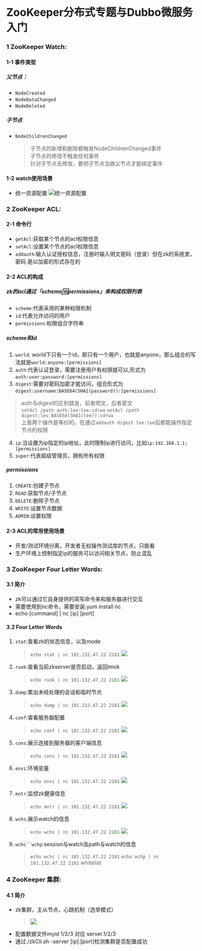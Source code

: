 # ZooKeeper分布式专题与Dubbo微服务入门

### 1 ZooKeeper Watch:
#### 1-1 事件类型
##### 父节点：
- `NodeCreated`
- `NodeDataChanged`
- `NodeDeleted`
##### 子节点
- `NodeChildrenChanged`
  > 子节点的新增和删除都触发NodeChildrenChanged事件<br>
  > 子节点的修改不触发任何事件<br>
  > 针对子节点去修改，要把子节点当做父节点才能绑定事件
#### 1-2 watch使用场景

- 统一资源配置
![统一资源配置](https://github.com/WangPingChun/imooc-learn/blob/master/zookeeper/note/images/watch-统一资源配置.png?raw=true)

### 2 ZooKeeper ACL:
#### 2-1 命令行
- `getAcl`:获取某个节点的acl权限信息
- `setAcl`:设置某个节点的acl权限信息
- `addauth`:输入认证授权信息，注册时输入明文密码（登录）但在zk的系统里，密码 是以加密的形式存在的
#### 2-2 ACL的构成
##### zk的acl通过「scheme:id:permissions」来构成权限列表
- `scheme`:代表采用的某种权限机制
- `id`:代表允许访问的用户
- `permissions`:权限组合字符串

##### scheme和id
1. `world`: world下只有一个id，即只有一个用户，也就是anyone，那么组合的写法就是`world:anyone:[permissions]`
2. `auth`:代表认证登录，需要注册用户有权限就可以,形式为`auth:user:password:[permissions]`
3. `digest`:需要对密码加密才能访问，组合形式为`digest:username:BASE64(SHA1(password)):[permissions]`
> auth与digest的区别就是，前者明文，后者密文<br>
> `setAcl /path auth:lee:lee:cdrwa`
> `setAcl /path digest:les:BASE64(SHA1(lee)):cdrwa`</br>
> 上面两个操作是等价的，在通过`addauth digest lee:lee`后都能操作指定节点的权限
4. `ip`:当设置为ip指定的ip地址，此时限制ip进行访问，比如`ip:192.168.1.1:[permissions]`
5. `super`:代表超级管理员，拥有所有权限
##### permissions
1. `CREATE`:创建子节点
2. `READ`:获取节点/子节点
3. `DELETE`:删除子节点
4. `WRITE`:设置节点数据
5. `ADMIN`:设置权限

#### 2-3 ACL的常用使用场景
- 开发/测试环境分离，开发者无权操作测试库的节点，只能看
- 生产环境上控制指定ip的服务可以访问相关节点，防止混乱

### 3 ZooKeeper Four Letter Words:
#### 3.1 简介
- zk可以通过它自身提供的简写命令来和服务器进行交互
- 需要使用到nc命令，需要安装:yum install nc
- echo [command] | nc [ip] [port]

#### 3.2 Four Letter Words
1. `stat`:查看zk的状态信息，以及mode
    > `echo stat | nc 101.132.47.22 2181`
    > ![](https://github.com/WangPingChun/imooc-learn/blob/master/zookeeper/note/images/flw-stat.png?raw=true)
2. `ruok`:查看当前zkserver是否启动，返回imok
    > `echo ruok | nc 101.132.47.22 2181`
    > ![](https://github.com/WangPingChun/imooc-learn/blob/master/zookeeper/note/images/flw-ruok.png?raw=true)
3. `dump`:累出未经处理的会话和临时节点
    > `echo dump | nc 101.132.47.22 2181`
    > ![](https://github.com/WangPingChun/imooc-learn/blob/master/zookeeper/note/images/flw-dump.png?raw=true)
4. `conf`:查看服务器配置
    > `echo conf | nc 101.132.47.22 2181`
    > ![](https://github.com/WangPingChun/imooc-learn/blob/master/zookeeper/note/images/flw-conf.png?raw=true)
5. `cons`:展示连接到服务器的客户端信息
    > `echo cons | nc 101.132.47.22 2181`
    > ![](https://github.com/WangPingChun/imooc-learn/blob/master/zookeeper/note/images/flw-cons.png?raw=true)
6. `envi`:环境变量
    > `echo envi | nc 101.132.47.22 2181`
    > ![](https://github.com/WangPingChun/imooc-learn/blob/master/zookeeper/note/images/flw-envi.png?raw=true)
7. `mntr`:监控zk健康信息
    > `echo mntr | nc 101.132.47.22 2181`
    > ![](https://github.com/WangPingChun/imooc-learn/blob/master/zookeeper/note/images/flw-mntr.png?raw=true)
8. `wchs`:展示watch的信息
    > `echo wchs | nc 101.132.47.22 2181`
    > ![](https://github.com/WangPingChun/imooc-learn/blob/master/zookeeper/note/images/flw-wchs.png?raw=true)
9. `wchc``wchp`:session与watch及path与watch的信息
    > `echo wchc | nc 101.132.47.22 2181`
    > `echo wchp | nc 101.132.47.22 2181`
    > whitelist
    
### 4 ZooKeeper 集群:
#### 4.1 简介
- zk集群，主从节点，心跳机制（选举模式）
    > ![](https://github.com/WangPingChun/imooc-learn/blob/master/zookeeper/note/images/zk-集群.png?raw=true)
- 配置数据文件myid 1/2/3 对应 server.1/2/3
- 通过./zkCli.sh -server [ip]:[port]检测集群是否配置成功